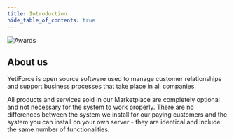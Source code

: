 ```yaml
---
title: Introduction
hide_table_of_contents: true
---
```


![Awards](/img/awards.jpg)

## About us

YetiForce is open source software used to manage customer relationships and support business processes that take place in all companies.

All products and services sold in our Marketplace are completely optional and not necessary for the system to work properly. There are no differences between the system we install for our paying customers and the system you can install on your own server - they are identical and include the same number of functionalities.
